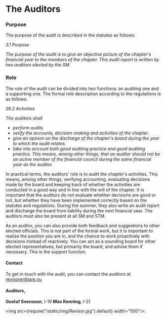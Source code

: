 # The Auditors

### Purpose
The purpose of the audit is described in the statutes as follows:

*3.1 Purpose*

*The purpose of the audit is to give an objective picture of the chapter's financial year to the members of the chapter. This audit report is written by two auditors elected by the SM*. 

### Role
The role of the audit can be divided into two functions: an auditing one and a supporting one. The formal role description according to the regulations is as follows:

*26.2 Activities*

 *The auditors shall*
- *perform audits* 
- *verify the accounts, decision-making and activities of the chapter*. 
- *give an opinion on the discharge of the chapter's board during the year to which the audit relates*. 
- *take into account both good auditing practice and good auditing practice. This means, among other things, that an auditor should not be an active member of the financial council during the same financial year as the auditor.*

In practical terms, the auditors' role is to audit the chapter's activities. This means, among other things, verifying accounting, evaluating decisions made by the board and keeping track of whether the activities are conducted in a good way and in line with the will of the chapter. It is important that the auditors do not evaluate whether decisions are good or not, but whether they have been implemented correctly based on the statutes and regulations. During the summer, they also write an audit report and discharge the board from liability during the next financial year. The auditors must also be present at all SM and STM. 

As an auditor, you can also provide both feedback and suggestions to other elected officials. This is not part of the formal work, but it is important to realize the position you are in, and the chance to work proactively with decisions instead of reactively. You can act as a sounding board for other elected representatives, but primarily the board, and advise them if necessary. This is the support function.

#### Contact
To get in touch with the audit, you can contact the auditors at revisorer@iare.nu

#### Auditors,
__Gustaf Svensson__, I-19 __Max Kenning__, I-21 



<img src={require("/static/img/Revisor.jpg").default} width="500"/>.